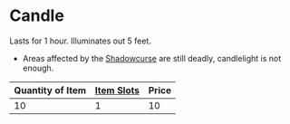 # Candle

Lasts for 1 hour. Illuminates out 5 feet.

* Areas affected by the [Shadowcurse](../../../../../Hazards/Shadowcurse.md) are still deadly, candlelight is not enough.

|Quantity of Item|[Item Slots](../../../../../Player%20Characters/Derived%20Statistics/Item%20Slots.md)|Price|
|----------------|----------|-----|
|10|1|10|
